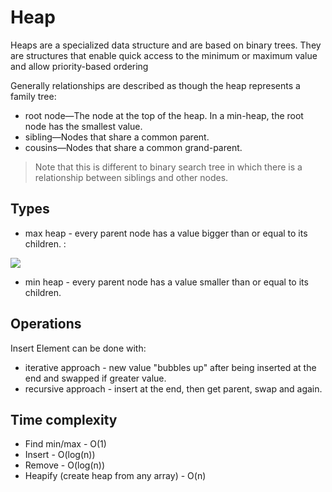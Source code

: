 # Heap

Heaps are a specialized data structure and are based on binary trees. They are
structures that enable quick access to the minimum or maximum value and allow
priority-based ordering

Generally relationships are described as though the heap represents a family
tree:

- root node—The node at the top of the heap. In a min-heap, the root node has
  the smallest value.
- sibling—Nodes that share a common parent.
- cousins—Nodes that share a common grand-parent.

> Note that this is different to binary search tree in which there is a
> relationship between siblings and other nodes.

## Types

- max heap - every parent node has a value bigger than or equal to its children.
  :

![](.attachements/test.png)

- min heap - every parent node has a value smaller than or equal to its
  children.

## Operations

Insert Element can be done with:

- iterative approach - new value "bubbles up" after being inserted at the end
  and swapped if greater value.
- recursive approach - insert at the end, then get parent, swap and again.

## Time complexity

- Find min/max - O(1)
- Insert - O(log(n))
- Remove - O(log(n))
- Heapify (create heap from any array) - O(n)
